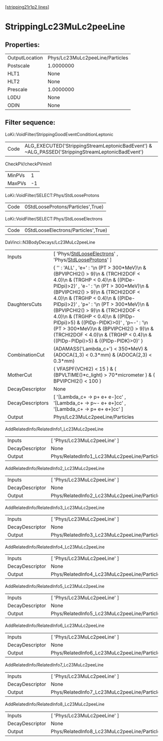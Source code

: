 [[stripping21r1p2 lines]](./stripping21r1p2-index)

# StrippingLc23MuLc2peeLine

## Properties:

|                |                                 |
|----------------|---------------------------------|
| OutputLocation | Phys/Lc23MuLc2peeLine/Particles |
| Postscale      | 1.0000000                       |
| HLT1           | None                            |
| HLT2           | None                            |
| Prescale       | 1.0000000                       |
| L0DU           | None                            |
| ODIN           | None                            |

## Filter sequence:

LoKi::VoidFilter/StrippingGoodEventConditionLeptonic

|      |                                                                                                  |
|------|--------------------------------------------------------------------------------------------------|
| Code | ALG_EXECUTED('StrippingStreamLeptonicBadEvent') & ~ALG_PASSED('StrippingStreamLeptonicBadEvent') |

CheckPV/checkPVmin1

|        |     |
|--------|-----|
| MinPVs | 1   |
| MaxPVs | -1  |

LoKi::VoidFilter/SELECT:Phys/StdLooseProtons

|      |                                   |
|------|-----------------------------------|
| Code | 0StdLooseProtons/Particles',True) |

LoKi::VoidFilter/SELECT:Phys/StdLooseElectrons

|      |                                     |
|------|-------------------------------------|
| Code | 0StdLooseElectrons/Particles',True) |

DaVinci::N3BodyDecays/Lc23MuLc2peeLine

|                  |                                                                                                                                                                                                                                                                                                                                                                                                                                                                                                                                               |
|------------------|-----------------------------------------------------------------------------------------------------------------------------------------------------------------------------------------------------------------------------------------------------------------------------------------------------------------------------------------------------------------------------------------------------------------------------------------------------------------------------------------------------------------------------------------------|
| Inputs           | [ 'Phys/[StdLooseElectrons](./stripping21r1p2-commonparticles-stdlooseelectrons)' , 'Phys/[StdLooseProtons](./stripping21r1p2-commonparticles-stdlooseprotons)' ]                                                                                                                                                                                                                                                                                                                                                                           |
| DaughtersCuts    | { '' : 'ALL' , 'e+' : '\n (PT \> 300\*MeV)\n & (BPVIPCHI2() \> 9)\n & (TRCHI2DOF \< 4.0)\n & (TRGHP \< 0.4)\n & ((PIDe-PIDpi)\>2)' , 'e-' : '\n (PT \> 300\*MeV)\n & (BPVIPCHI2() \> 9)\n & (TRCHI2DOF \< 4.0)\n & (TRGHP \< 0.4)\n & ((PIDe-PIDpi)\>2)' , 'p+' : '\n (PT \> 300\*MeV)\n & (BPVIPCHI2() \> 9)\n & (TRCHI2DOF \< 4.0)\n & (TRGHP \< 0.4)\n & ((PIDp-PIDpi)\>5) & ((PIDp-PIDK)\>0)' , 'p~-' : '\n (PT \> 300\*MeV)\n & (BPVIPCHI2() \> 9)\n & (TRCHI2DOF \< 4.0)\n & (TRGHP \< 0.4)\n & ((PIDp-PIDpi)\>5) & ((PIDp-PIDK)\>0)' } |
| CombinationCut   | (ADAMASS('Lambda_c+') \< 350\*MeV) & (ADOCA(1,3) \< 0.3\*mm) & (ADOCA(2,3) \< 0.3\*mm)                                                                                                                                                                                                                                                                                                                                                                                                                                                        |
| MotherCut        | ( VFASPF(VCHI2) \< 15 ) & ( (BPVLTIME()\*c_light) \> 70\*micrometer ) & ( BPVIPCHI2() \< 100 )                                                                                                                                                                                                                                                                                                                                                                                                                                                |
| DecayDescriptor  | None                                                                                                                                                                                                                                                                                                                                                                                                                                                                                                                                          |
| DecayDescriptors | [ '[Lambda_c+ -\> p+ e+ e-]cc' , '[Lambda_c+ -\> p~- e+ e+]cc' , '[Lambda_c+ -\> p+ e+ e+]cc' ]                                                                                                                                                                                                                                                                                                                                                                                                                                       |
| Output           | Phys/Lc23MuLc2peeLine/Particles                                                                                                                                                                                                                                                                                                                                                                                                                                                                                                               |

AddRelatedInfo/RelatedInfo1_Lc23MuLc2peeLine

|                 |                                              |
|-----------------|----------------------------------------------|
| Inputs          | [ 'Phys/Lc23MuLc2peeLine' ]                |
| DecayDescriptor | None                                         |
| Output          | Phys/RelatedInfo1_Lc23MuLc2peeLine/Particles |

AddRelatedInfo/RelatedInfo2_Lc23MuLc2peeLine

|                 |                                              |
|-----------------|----------------------------------------------|
| Inputs          | [ 'Phys/Lc23MuLc2peeLine' ]                |
| DecayDescriptor | None                                         |
| Output          | Phys/RelatedInfo2_Lc23MuLc2peeLine/Particles |

AddRelatedInfo/RelatedInfo3_Lc23MuLc2peeLine

|                 |                                              |
|-----------------|----------------------------------------------|
| Inputs          | [ 'Phys/Lc23MuLc2peeLine' ]                |
| DecayDescriptor | None                                         |
| Output          | Phys/RelatedInfo3_Lc23MuLc2peeLine/Particles |

AddRelatedInfo/RelatedInfo4_Lc23MuLc2peeLine

|                 |                                              |
|-----------------|----------------------------------------------|
| Inputs          | [ 'Phys/Lc23MuLc2peeLine' ]                |
| DecayDescriptor | None                                         |
| Output          | Phys/RelatedInfo4_Lc23MuLc2peeLine/Particles |

AddRelatedInfo/RelatedInfo5_Lc23MuLc2peeLine

|                 |                                              |
|-----------------|----------------------------------------------|
| Inputs          | [ 'Phys/Lc23MuLc2peeLine' ]                |
| DecayDescriptor | None                                         |
| Output          | Phys/RelatedInfo5_Lc23MuLc2peeLine/Particles |

AddRelatedInfo/RelatedInfo6_Lc23MuLc2peeLine

|                 |                                              |
|-----------------|----------------------------------------------|
| Inputs          | [ 'Phys/Lc23MuLc2peeLine' ]                |
| DecayDescriptor | None                                         |
| Output          | Phys/RelatedInfo6_Lc23MuLc2peeLine/Particles |

AddRelatedInfo/RelatedInfo7_Lc23MuLc2peeLine

|                 |                                              |
|-----------------|----------------------------------------------|
| Inputs          | [ 'Phys/Lc23MuLc2peeLine' ]                |
| DecayDescriptor | None                                         |
| Output          | Phys/RelatedInfo7_Lc23MuLc2peeLine/Particles |

AddRelatedInfo/RelatedInfo8_Lc23MuLc2peeLine

|                 |                                              |
|-----------------|----------------------------------------------|
| Inputs          | [ 'Phys/Lc23MuLc2peeLine' ]                |
| DecayDescriptor | None                                         |
| Output          | Phys/RelatedInfo8_Lc23MuLc2peeLine/Particles |
